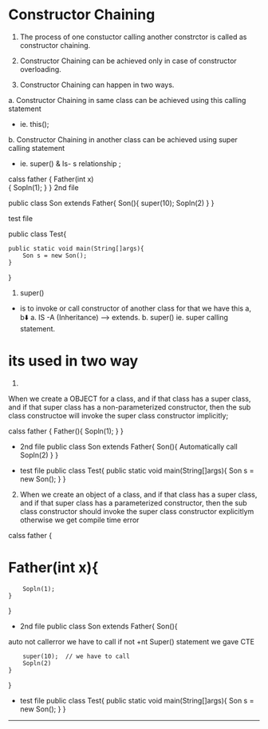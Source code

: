 # Constructor Chaining
1. The process of one constuctor calling another constrctor is called as constructor chaining.
2. Constructor Chaining can be achieved only in case of constructor overloading.

3. Constructor Chaining can happen in two ways.

a. Constructor Chaining in same class can be achieved using this calling statement 
* ie. this();

b. Constructor Chaining in another class can be achieved using super calling statement 
* ie. super() & Is- s relationship ;


calss father {
    Father(int x)  
    {
        Sopln(1); 
    }
    <!-- ithe jar non paramterize fcun ast tar appn sirectly son ch obect banvl ani 2nd file madhe jari super call statement nhi write kel tari it will call fatehr constructor -->
}
2nd file

public class Son extends Father{
    Son(){
        super(10); 
        Sopln(2)
    }
}

test file

public class Test{

    public static void main(String[]args){
        Son s = new Son();
    }
}

1. super() 
*    is to invoke or call constructor of another class
  for that we have this a, b⬇️
   a. IS -A (Inheritance) --> extends.
   b. super() ie. super calling statement.

# its used in two way
1.
When we create a OBJECT for a class, and if that class has a super class, and if that super class has a non-parameterized constructor, then the sub class constructoe will invoke the super class constructor implicitly;

calss father {
    Father(){
        Sopln(1); 
    }
}

* 2nd file
public class Son extends Father{
    Son(){
        <!-- super();  --> Automatically call
        Sopln(2)
    }
}

* test file
public class Test{
    public static void main(String[]args){
        Son s = new Son();
    }
} <!-- OOut Put = 1, 2   -->

2. When we create an object of a class, and if that class has a super class, and if that super class has a parameterized constructor, then the sub class constructor should invoke the super class constructor explicitlym otherwise we get compile time error

calss father {
#    Father(int x){
        Sopln(1); 
    }
}

* 2nd file
public class Son extends Father{
    Son(){
<!-- #        super();  -->  auto not callerror we have to call if not +nt Super() statement we gave CTE
        super(10);  // we have to call
        Sopln(2)
    }
}

* test file
public class Test{
    public static void main(String[]args){
        Son s = new Son();
    }
} <!-- Out Put = CTE   -->


---------------------